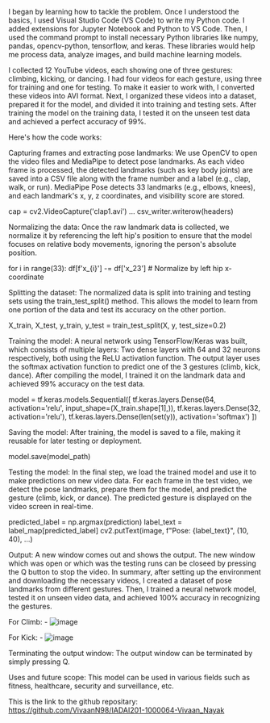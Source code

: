 I began by learning how to tackle the problem. Once I understood the basics, I used Visual Studio Code (VS Code) to write my Python code. I added extensions for Jupyter Notebook and Python to VS Code. Then, I used the command prompt to install necessary Python libraries like numpy, pandas, opencv-python, tensorflow, and keras. These libraries would help me process data, analyze images, and build machine learning models.

I collected 12 YouTube videos, each showing one of three gestures: climbing, kicking, or dancing. I had four videos for each gesture, using three for training and one for testing. To make it easier to work with, I converted these videos into AVI format. Next, I organized these videos into a dataset, prepared it for the model, and divided it into training and testing sets. After training the model on the training data, I tested it on the unseen test data and achieved a perfect accuracy of 99%. 

Here's how the code works:

Capturing frames and extracting pose landmarks:
We use OpenCV to open the video files and MediaPipe to detect pose landmarks. As each video frame is processed, the detected landmarks (such as key body joints) are saved into a CSV file along with the frame number and a label (e.g., clap, walk, or run). MediaPipe Pose detects 33 landmarks (e.g., elbows, knees), and each landmark's x, y, z coordinates, and visibility score are stored.

cap = cv2.VideoCapture('clap1.avi') ... csv_writer.writerow(headers)

Normalizing the data:
Once the raw landmark data is collected, we normalize it by referencing the left hip's position to ensure that the model focuses on relative body movements, ignoring the person's absolute position.

for i in range(33): df[f'x_{i}'] -= df['x_23'] # Normalize by left hip x-coordinate

Splitting the dataset:
The normalized data is split into training and testing sets using the train_test_split() method. This allows the model to learn from one portion of the data and test its accuracy on the other portion.

X_train, X_test, y_train, y_test = train_test_split(X, y, test_size=0.2)

Training the model:
A neural network using TensorFlow/Keras was built, which consists of multiple layers: Two dense layers with 64 and 32 neurons respectively, both using the ReLU activation function. The output layer uses the softmax activation function to predict one of the 3 gestures (climb, kick, dance). After compiling the model, I trained it on the landmark data and achieved 99% accuracy on the test data.

model = tf.keras.models.Sequential([ tf.keras.layers.Dense(64, activation='relu', input_shape=(X_train.shape[1],)), tf.keras.layers.Dense(32, activation='relu'), tf.keras.layers.Dense(len(set(y)), activation='softmax') ])

Saving the model:
After training, the model is saved to a file, making it reusable for later testing or deployment.

model.save(model_path)

Testing the model:
In the final step, we load the trained model and use it to make predictions on new video data. For each frame in the test video, we detect the pose landmarks, prepare them for the model, and predict the gesture (climb, kick, or dance). The predicted gesture is displayed on the video screen in real-time.

predicted_label = np.argmax(prediction) label_text = label_map[predicted_label] cv2.putText(image, f"Pose: {label_text}", (10, 40), ...)


Output:
A new window comes out and shows the output. The new window which was open or which was the testing runs can be closeed by pressing the Q button to stop the video. In summary, after setting up the environment and downloading the necessary videos, I created a dataset of pose landmarks from different gestures. Then, I trained a neural network model, tested it on unseen video data, and achieved 100% accuracy in recognizing the gestures.

For Climb: -
![image](https://github.com/user-attachments/assets/d9b97e58-eb54-41ca-851f-7b3e92f00011)

For Kick: -
![image](https://github.com/user-attachments/assets/60b92597-f75a-467c-805d-0ba77458103d)

Terminating the output window:
The output window can be terminated by simply pressing Q.

Uses and future scope:
This model can be used in various fields such as fitness, healthcare, security and surveillance, etc. 


This is the link to the github repositary: https://github.com/VivaanN98/IADAI201-1000064-Vivaan_Nayak
